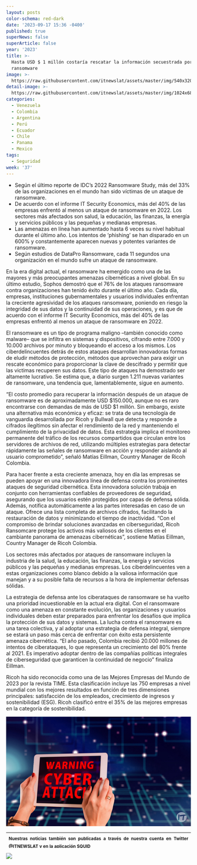 ```yaml
---
layout: posts
color-schema: red-dark
date: '2023-09-17 15:36 -0400'
published: true
superNews: false
superArticle: false
year: '2023'
title: >-
  Hasta USD $ 1 millón costaría rescatar la información secuestrada por un
  ransomware
image: >-
  https://raw.githubusercontent.com/itnewslat/assets/master/img/540x320/warning-ciberataque-p.jpg
detail-image: >-
  https://raw.githubusercontent.com/itnewslat/assets/master/img/1024x680/warning-ciberataque-g.jpg
categories:
  - Venezuela
  - Colombia
  - Argentina
  - Perú
  - Ecuador
  - Chile
  - Panama
  - Mexico
tags:
  - Seguridad
week: '37'
---
```

- Según el último reporte de IDC’s 2022 Ransomware Study, más del 33% de las organizaciones en el mundo han sido víctimas de un ataque de ransomware.
- De acuerdo con el informe IT Security Economics, más del 40% de las empresas enfrentó al menos un ataque de ransomware en 2022. Los sectores más afectados son salud, la educación, las finanzas, la energía y servicios públicos y las pequeñas y medianas empresas.
- Las amenazas en línea han aumentado hasta 6 veces su nivel habitual durante el último año. Los intentos de ‘phishing’ se han disparado en un 600% y constantemente aparecen nuevas y potentes variantes de ransomware.
- Según estudios de DataPro Ransomware, cada 11 segundos una organización en el mundo sufre un ataque de ransomware. 

En la era digital actual, el ransomware ha emergido como una de las mayores y más preocupantes amenazas cibernéticas a nivel global. En su último estudio, Sophos demostró que el 76% de los ataques ransomware contra organizaciones han tenido éxito durante el último año. Cada día, empresas, instituciones gubernamentales y usuarios individuales enfrentan la creciente agresividad de los ataques ransomware, poniendo en riesgo la integridad de sus datos y la continuidad de sus operaciones, y es que de acuerdo con el informe IT Security Economics, más del 40% de las empresas enfrentó al menos un ataque de ransomware en 2022.

El ransomware es un tipo de programa maligno –también conocido como malware– que se infiltra en sistemas y dispositivos, cifrando entre 7.000 y 10.000 archivos por minuto y bloqueando el acceso a los mismos.  Los ciberdelincuentes detrás de estos ataques desarrollan innovadoras formas de eludir métodos de protección, métodos que aprovechan para exigir un rescate económico para proporcionar la clave de descifrado y permitir que las victimas recuperen sus datos. Este tipo de ataques ha demostrado ser altamente lucrativo. Se estima que, a diario surgen 1.211 nuevas variantes de ransomware, una tendencia que, lamentablemente, sigue en aumento.

“El costo promedio para recuperar la información después de un ataque de ransomware es de aproximadamente USD $150.000, aunque no es raro encontrarse con demandas de más de USD $1 millón. Sin embargo, existe una alternativa más económica y eficaz: se trata de una tecnología de vanguardia desarrollada por Ricoh y Bullwall que detecta y responde a cifrados ilegítimos sin afectar el rendimiento de la red y manteniendo el cumplimiento de la privacidad de datos. Esta estrategia implica el monitoreo permanente del tráfico de los recursos compartidos que circulan entre los servidores de archivos de red, utilizando múltiples estrategias para detectar rápidamente las señales de ransomware en acción y responder aislando al usuario comprometido”, señaló Matías Eillman, Country Manager de Ricoh Colombia.

Para hacer frente a esta creciente amenaza, hoy en día las empresas se pueden apoyar en una innovadora línea de defensa contra los prominentes ataques de seguridad cibernética. Esta innovadora solución trabaja en conjunto con herramientas confiables de proveedores de seguridad, asegurando que los usuarios estén protegidos por capas de defensa sólida. Además, notifica automáticamente a las partes interesadas en caso de un ataque. Ofrece una lista completa de archivos cifrados, facilitando la restauración de datos y minimizando el tiempo de inactividad. “Con el compromiso de brindar soluciones avanzadas en ciberseguridad, Ricoh Ransomcare protege los activos más valiosos de los clientes en el cambiante panorama de amenazas cibernéticas”, sostiene Matías Eillman, Country Manager de Ricoh Colombia.

Los sectores más afectados por ataques de ransomware incluyen la industria de la salud, la educación, las finanzas, la energía y servicios públicos y las pequeñas y medianas empresas. Los ciberdelincuentes ven a estas organizaciones como blanco debido a la valiosa información que manejan y a su posible falta de recursos a la hora de implementar defensas sólidas.

La estrategia de defensa ante los ciberataques de ransomware se ha vuelto una prioridad incuestionable en la actual era digital. Con el ransomware como una amenaza en constante evolución, las organizaciones y usuarios individuales deben estar preparados para enfrentar los desafíos que implica la protección de sus datos y sistemas. La lucha contra el ransomware es una tarea colectiva, y al adoptar una estrategia de defensa integral, siempre se estará un paso más cerca de enfrentar con éxito esta persistente amenaza cibernética. “El año pasado, Colombia recibió 20.000 millones de intentos de ciberataques, lo que representa un crecimiento del 80% frente al 2021. Es imperativo adoptar dentro de las compañías políticas integrales de ciberseguridad que garanticen la continuidad de negocio” finaliza Eillman.

Ricoh ha sido reconocida como una de las Mejores Empresas del Mundo de 2023 por la revista TIME. Esta clasificación incluye las 750 empresas a nivel mundial con los mejores resultados en función de tres dimensiones principales: satisfacción de los empleados, crecimiento de ingresos y sostenibilidad (ESG). Ricoh clasificó entre el 35% de las mejores empresas en la categoría de sostenibilidad.

![](https://raw.githubusercontent.com/itnewslat/assets/master/img/540x320/warning-ciberataque-p.jpg)

<table style="height: 42px;" width="569">
<tbody>
<tr>
<td style="text-align: justify;"><sub><strong>Nuestras noticias también son publicadas a través de nuestra cuenta en Twitter <a href="https://twitter.com/itnewslat?lang=es">@ITNEWSLAT</a> y en la aplicación <a href="https://squidapp.co/en/">SQUID</a></strong></sub></td>
</tr>
</tbody>
</table>

<img src="https://tracker.metricool.com/c3po.jpg?hash=56f88a41e39ab42c063cc51676587a04"/>